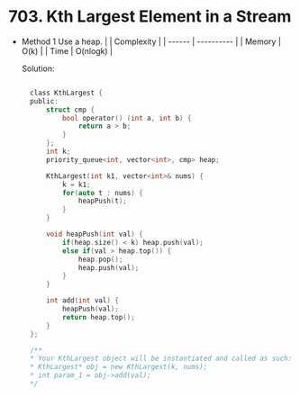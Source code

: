 # 703. Kth Largest Element in a Stream

- Method 1
  Use a heap.
  | | Complexity |
  | ------ | ---------- |
  | Memory | O(k) |
  | Time | O(nlogk) |

  Solution:

  ```h

    class KthLargest {
    public:
        struct cmp {
            bool operator() (int a, int b) {
                return a > b;
            }
        };
        int k;
        priority_queue<int, vector<int>, cmp> heap;

        KthLargest(int k1, vector<int>& nums) {
            k = k1;
            for(auto t : nums) {
                heapPush(t);
            }
        }

        void heapPush(int val) {
            if(heap.size() < k) heap.push(val);
            else if(val > heap.top()) {
                heap.pop();
                heap.push(val);
            }
        }

        int add(int val) {
            heapPush(val);
            return heap.top();
        }
    };

    /**
    * Your KthLargest object will be instantiated and called as such:
    * KthLargest* obj = new KthLargest(k, nums);
    * int param_1 = obj->add(val);
    */

  ```

<!-- - Method 2

    This is another method.

    | |   Complexity  |
    | ----------- | ----------- |
    |  Memory     | O(n) |
    |      Time       |  O(n) |


    Solution:

    ``` h



    ```

- Additional Knowledge:

    Here are some additional knowledge.



<br> -->
